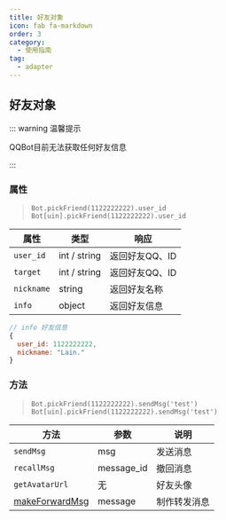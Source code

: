 ```yaml
---
title: 好友对象
icon: fab fa-markdown
order: 3
category:
  - 使用指南
tag:
  - adapter
---
```


## 好友对象

::: warning 温馨提示

QQBot目前无法获取任何好友信息

:::

### 属性

> `Bot.pickFriend(1122222222).user_id`  
> `Bot[uin].pickFriend(1122222222).user_id`  

| 属性       | 类型         | 响应           |
| ---------- | ------------ | -------------- |
| `user_id`  | int / string | 返回好友QQ、ID |
| `target`   | int / string | 返回好友QQ、ID |
| `nickname` | string       | 返回好友名称   |
| `info`     | object       | 返回好友信息   |
```js
// info 好友信息
{
  user_id: 1122222222,
  nickname: "Lain."
}
```
### 方法

> `Bot.pickFriend(1122222222).sendMsg('test')`  
> `Bot[uin].pickFriend(1122222222).sendMsg('test')`

| 方法                                  | 参数       | 说明         |
| ------------------------------------- | ---------- | ------------ |
| `sendMsg`                             | msg        | 发送消息     |
| `recallMsg`                           | message_id | 撤回消息     |
| `getAvatarUrl`                        | 无         | 好友头像     |
| [makeForwardMsg](./makeForwardMsg.md) | message    | 制作转发消息 |